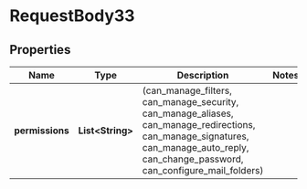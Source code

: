 

# RequestBody33


## Properties

| Name | Type | Description | Notes |
|------------ | ------------- | ------------- | -------------|
|**permissions** | **List&lt;String&gt;** | (can_manage_filters, can_manage_security, can_manage_aliases, can_manage_redirections, can_manage_signatures, can_manage_auto_reply, can_change_password, can_configure_mail_folders) |  |



